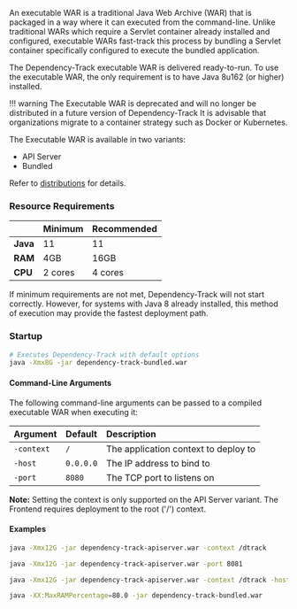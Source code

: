 An executable WAR is a traditional Java Web Archive (WAR) that is packaged in a way where it can executed from
the command-line. Unlike traditional WARs which require a Servlet container already installed and
configured, executable WARs fast-track this process by bundling a Servlet container specifically configured to
execute the bundled application.

The Dependency-Track executable WAR is delivered ready-to-run. To use the executable WAR, the only requirement
is to have Java 8u162 (or higher) installed.

!!! warning
    The Executable WAR is deprecated and will no longer be distributed in a future version of Dependency-Track
    It is advisable that organizations migrate to a container strategy such as Docker or Kubernetes.

The Executable WAR is available in two variants:

* API Server
* Bundled

Refer to [distributions](../distributions.md) for details.

### Resource Requirements

|          | Minimum | Recommended |
|:---------|:--------|:------------|
| **Java** | 11      | 11          |
| **RAM**  | 4GB     | 16GB        |
| **CPU**  | 2 cores | 4 cores     |

If minimum requirements are not met, Dependency-Track will not start correctly. However, for systems with Java 8
already installed, this method of execution may provide the fastest deployment path.

### Startup

```bash
# Executes Dependency-Track with default options
java -Xmx8G -jar dependency-track-bundled.war
```

#### Command-Line Arguments

The following command-line arguments can be passed to a compiled executable WAR when executing it:

| Argument | Default   | Description                          |
|:---------|:----------|:-------------------------------------|
| `-context` | `/`       | The application context to deploy to |
| `-host`    | `0.0.0.0` | The IP address to bind to            |
| `-port`    | `8080`    | The TCP port to listens on           |


**Note:** Setting the context is only supported on the API Server variant. The Frontend requires deployment to the root ('/') context.


#### Examples

```bash
java -Xmx12G -jar dependency-track-apiserver.war -context /dtrack
```

```bash
java -Xmx12G -jar dependency-track-apiserver.war -port 8081
```

```bash
java -Xmx12G -jar dependency-track-apiserver.war -context /dtrack -host 192.168.1.16 -port 9000
```

```bash
java -XX:MaxRAMPercentage=80.0 -jar dependency-track-bundled.war
```